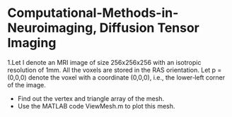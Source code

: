 # Computational-Methods-in-Neuroimaging, Diffusion Tensor Imaging
1.Let I denote an MRI image of size 256x256x256 with an isotropic resolution of 1mm. All the
voxels are stored in the RAS orientation. Let p = (0,0,0) denote the voxel with a coordinate
(0,0,0), i.e., the lower‐left corner of the image.
 * Find out the vertex and triangle array of the mesh.
 * Use the MATLAB code ViewMesh.m to plot this mesh.
 
